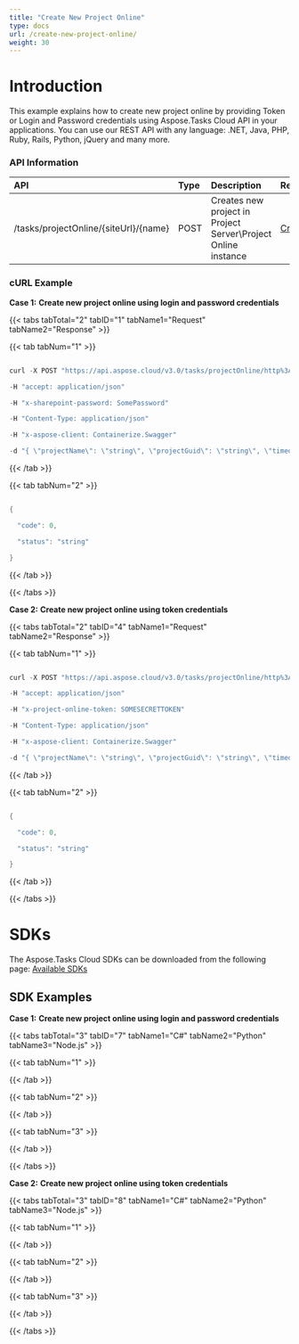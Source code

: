 ```yaml
---
title: "Create New Project Online"
type: docs
url: /create-new-project-online/
weight: 30
---
```


# **Introduction**
This example explains how to create new project online by providing Token or Login and Password credentials using Aspose.Tasks Cloud API in your applications. You can use our REST API with any language: .NET, Java, PHP, Ruby, Rails, Python, jQuery and many more.
### **API Information**

|**API**|**Type**|**Description**|**Resource Link**|
| :- | :- | :- | :- |
|/tasks/projectOnline/{siteUrl}/{name}|POST|Creates new project in Project Server\Project Online instance|[CreateNewProject](https://apireference.aspose.cloud/tasks/#/TasksProjectOnline/CreateNewProject)|
### **cURL Example**
**Case 1:** **Create new project online using login and password credentials**

{{< tabs tabTotal="2" tabID="1" tabName1="Request" tabName2="Response" >}}

{{< tab tabNum="1" >}}

```java

curl -X POST "https://api.aspose.cloud/v3.0/tasks/projectOnline/http%3A%2F%2Fproject\_server\_instance.local%2Fsites%2Fpwa/NewProductDev.mpp?userName=SomeLogin" 

-H "accept: application/json" 

-H "x-sharepoint-password: SomePassword" 

-H "Content-Type: application/json" 

-H "x-aspose-client: Containerize.Swagger" 

-d "{ \"projectName\": \"string\", \"projectGuid\": \"string\", \"timeout\": \"string\", \"pollingInterval\": \"string\"}"

```

{{< /tab >}}

{{< tab tabNum="2" >}}

```java

{

  "code": 0,

  "status": "string"

}

```

{{< /tab >}}

{{< /tabs >}}

**Case 2:** **Create new project online using token credentials**

{{< tabs tabTotal="2" tabID="4" tabName1="Request" tabName2="Response" >}}

{{< tab tabNum="1" >}}

```java

curl -X POST "https://api.aspose.cloud/v3.0/tasks/projectOnline/http%3A%2F%2Fproject\_server\_instance.local%2Fsites%2Fpwa/NewProductDev.mpp" 

-H "accept: application/json" 

-H "x-project-online-token: SOMESECRETTOKEN" 

-H "Content-Type: application/json" 

-H "x-aspose-client: Containerize.Swagger" 

-d "{ \"projectName\": \"string\", \"projectGuid\": \"string\", \"timeout\": \"string\", \"pollingInterval\": \"string\"}"

```

{{< /tab >}}

{{< tab tabNum="2" >}}

```java

{

  "code": 0,

  "status": "string"

}

```

{{< /tab >}}

{{< /tabs >}}
# **SDKs**
The Aspose.Tasks Cloud SDKs can be downloaded from the following page: [Available SDKs](/available-sdks/)
## **SDK Examples**
**Case 1:** **Create new project online using login and password credentials**

{{< tabs tabTotal="3" tabID="7" tabName1="C#" tabName2="Python" tabName3="Node.js" >}}

{{< tab tabNum="1" >}}

{{< /tab >}}

{{< tab tabNum="2" >}}

{{< /tab >}}

{{< tab tabNum="3" >}}

{{< /tab >}}

{{< /tabs >}}

**Case 2:** **Create new project online using token credentials**

{{< tabs tabTotal="3" tabID="8" tabName1="C#" tabName2="Python" tabName3="Node.js" >}}

{{< tab tabNum="1" >}}

{{< /tab >}}

{{< tab tabNum="2" >}}

{{< /tab >}}

{{< tab tabNum="3" >}}

{{< /tab >}}

{{< /tabs >}}

